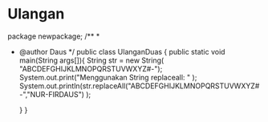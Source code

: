 # Ulangan


package newpackage;
/**
 *
 * @author Daus
 */
public class UlanganDuas {
    public static void main(String args[]){
	String str = new String( "ABCDEFGHIJKLMNOPQRSTUVWXYZ#-");
	System.out.print("Menggunakan String replaceall: " );
	System.out.println(str.replaceAll("ABCDEFGHIJKLMNOPQRSTUVWXYZ#-","NUR-FIRDAUS")
        );
		
   }
}
